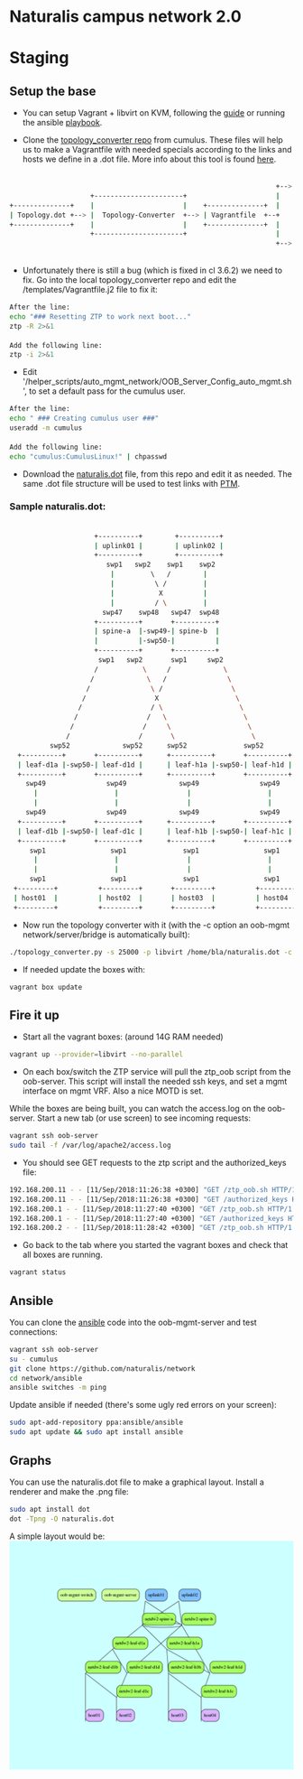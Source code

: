 # Naturalis campus network 2.0

# Staging

## Setup the base

- You can setup Vagrant + libvirt on KVM, following the [guide](https://docs.cumulusnetworks.com/display/VX/Vagrant+and+Libvirt+with+KVM+or+QEMU) or running the ansible [playbook](https://github.com/CumulusNetworks/ansible_snippets/blob/master/setup_simulation_server/install_libvirt_kvm_simulation.yml).

- Clone the [topology_converter repo](https://github.com/CumulusNetworks/topology_converter) from cumulus. These files will help us to make a Vagrantfile with needed specials according to the links and hosts we define in a .dot file. More info about this tool is found [here](https://github.com/CumulusNetworks/topology_converter/tree/master/documentation).
```bash
                                                                       +---------+
                                                                  +--> | LibVirt |
                    +----------------------+                      |    +---------+
+--------------+    |                      |    +--------------+  |
| Topology.dot +--> |  Topology-Converter  +--> | Vagrantfile  +--+
+--------------+    |                      |    +--------------+  |
                    +----------------------+                      |    +------------+
                                                                  +--> | VirtualBox |
                                                                       +------------+

```
- Unfortunately there is still a bug (which is fixed in cl 3.6.2) we need to fix. Go into the local topology_converter repo and edit the /templates/Vagrantfile.j2 file to fix it:
```bash
After the line:
echo "### Resetting ZTP to work next boot..."
ztp -R 2>&1

Add the following line:
ztp -i 2>&1
```
- Edit '/helper_scripts/auto_mgmt_network/OOB_Server_Config_auto_mgmt.sh', to set a default pass for the cumulus user.
```bash
After the line:
echo " ### Creating cumulus user ###"
useradd -m cumulus

Add the following line:
echo "cumulus:CumulusLinux!" | chpasswd
```
- Download the [naturalis.dot](naturalis.dot) file, from this repo and edit it as needed. The  same .dot file structure will be used to test links with [PTM](https://github.com/naturalis/ansible-role-cumulus-ptm).

### Sample naturalis.dot:
```bash

                     +----------+        +----------+
                     | uplink01 |        | uplink02 |
                     +----------+        +----------+
                        swp1   swp2    swp1    swp2
                         |         \   /        |
                         |          \ /         |
                         |           X          |
                         |          / \         |
                       swp47    swp48   swp47  swp48
                     +----------+       +----------+
                     | spine-a  |-swp49-| spine-b  |
                     |          |-swp50-|          |
                     +----------+       +----------+
                      swp1   swp2       swp1     swp2
                     /           \     /             \
                    /             \   /               \
                   /               \ /                 \
                  /                 X                   \
                 /                 / \                   \
                /                 /   \                   \
               /                 /     \                   \
              /                 /       \                   \
          swp52             swp52      swp52              swp52
  +----------+       +----------+      +----------+       +----------+
  | leaf-d1a |-swp50-| leaf-d1d |      | leaf-h1a |-swp50-| leaf-h1d |
  +----------+       +----------+      +----------+       +----------+
    swp49               swp49             swp49               swp49
      |                   |                 |                   |
      |                   |                 |                   |
    swp49               swp49             swp49               swp49
  +----------+       +----------+      +----------+       +----------+
  | leaf-d1b |-swp50-| leaf-d1c |      | leaf-h1b |-swp50-| leaf-h1c |
  +----------+       +----------+      +----------+       +----------+
     swp1                swp1              swp1                swp1
      |                   |                 |                   |
      |                   |                 |                   |
     swp1                swp1              swp1                swp1
 +---------+          +---------+       +---------+          +---------+
 | host01  |          | host02  |       | host03  |          | host04  |
 +---------+          +---------+       +---------+          +---------+

```

- Now run the topology converter with it (with the -c option an oob-mgmt network/server/bridge is automatically built):
```bash
./topology_converter.py -s 25000 -p libvirt /home/bla/naturalis.dot -c
```
- If needed update the boxes with:
```bash
vagrant box update
```

## Fire it up

- Start all the vagrant boxes: (around 14G RAM needed)
```bash
vagrant up --provider=libvirt --no-parallel
```
- On each box/switch the ZTP service will pull the ztp_oob script from the oob-server. This script will install the needed ssh keys, and set a mgmt interface on mgmt VRF. Also a nice MOTD is set.

While the boxes are being built, you can watch the access.log on the oob-server. Start a new tab (or use screen) to see incoming requests:
```bash
vagrant ssh oob-server
sudo tail -f /var/log/apache2/access.log
```
- You should see GET requests to the ztp script and the authorized_keys file:
```bash
192.168.200.11 - - [11/Sep/2018:11:26:38 +0300] "GET /ztp_oob.sh HTTP/1.1" 200 945 "-" "CumulusLinux-AutoProvision/1.0"
192.168.200.11 - - [11/Sep/2018:11:26:38 +0300] "GET /authorized_keys HTTP/1.1" 200 662 "-" "Wget/1.16 (linux-gnu)"
192.168.200.1 - - [11/Sep/2018:11:27:40 +0300] "GET /ztp_oob.sh HTTP/1.1" 200 945 "-" "CumulusLinux-AutoProvision/1.0"
192.168.200.1 - - [11/Sep/2018:11:27:40 +0300] "GET /authorized_keys HTTP/1.1" 200 662 "-" "Wget/1.16 (linux-gnu)"
192.168.200.2 - - [11/Sep/2018:11:28:42 +0300] "GET /ztp_oob.sh HTTP/1.1" 200 945 "-" "CumulusLinux-AutoProvision/1.0"
```
- Go back to the tab where you started the vagrant boxes and check that all boxes are running.
```bash
vagrant status
```

## Ansible

You can clone the [ansible](https://github.com/naturalis/network/tree/master/ansible) code into the oob-mgmt-server and test connections:
```bash
vagrant ssh oob-server
su - cumulus
git clone https://github.com/naturalis/network
cd network/ansible
ansible switches -m ping
```
Update ansible if needed (there's some ugly red errors on your screen):
```bash
sudo apt-add-repository ppa:ansible/ansible
sudo apt update && sudo apt install ansible
```

## Graphs

You can use the naturalis.dot file to make a graphical layout. Install a renderer and make the .png file:
```bash
sudo apt install dot
dot -Tpng -O naturalis.dot
```
A simple layout would be:
![diagram](naturalis.dot.png)
